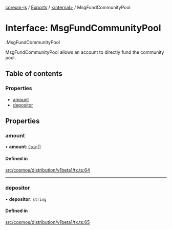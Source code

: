 [coreum-js](../README.md) / [Exports](../modules.md) / [<internal\>](../modules/internal_.md) / MsgFundCommunityPool

# Interface: MsgFundCommunityPool

[<internal>](../modules/internal_.md).MsgFundCommunityPool

MsgFundCommunityPool allows an account to directly
fund the community pool.

## Table of contents

### Properties

- [amount](internal_.MsgFundCommunityPool.md#amount)
- [depositor](internal_.MsgFundCommunityPool.md#depositor)

## Properties

### amount

• **amount**: [`Coin`](../modules/internal_.md#coin)[]

#### Defined in

[src/cosmos/distribution/v1beta1/tx.ts:64](https://github.com/CooperFoundation/coreum-js/blob/e00873a/src/cosmos/distribution/v1beta1/tx.ts#L64)

___

### depositor

• **depositor**: `string`

#### Defined in

[src/cosmos/distribution/v1beta1/tx.ts:65](https://github.com/CooperFoundation/coreum-js/blob/e00873a/src/cosmos/distribution/v1beta1/tx.ts#L65)
